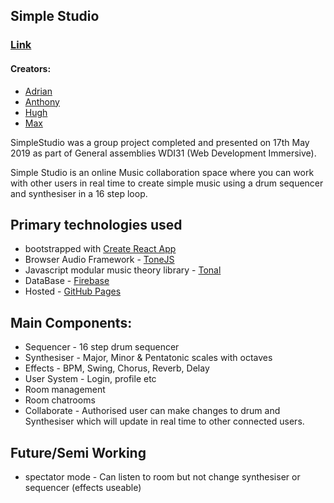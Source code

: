 ## Simple Studio
### [Link](https://firemugen.github.io/SimpleStudio/#/)


#### Creators:
- [Adrian](https://github.com/nivvyart)
- [Anthony](https://github.com/AnthonyGDoueihi)
- [Hugh](https://github.com/hluscombe)
- [Max](https://github.com/FireMugen)

SimpleStudio was a group project completed and presented on 17th May 2019 as part of General assemblies WDI31 (Web Development Immersive).

Simple Studio is an online Music collaboration space where you can work with other users in real time to create simple music using a drum sequencer and synthesiser in a 16 step loop.


## Primary technologies used
- bootstrapped with [Create React App](https://github.com/facebook/create-react-app)
- Browser Audio Framework - [ToneJS](https://tonejs.github.io/)
- Javascript modular music theory library - [Tonal](https://github.com/danigb/tonal)
- DataBase - [Firebase](https://firebase.google.com/)
- Hosted - [GitHub Pages](https://pages.github.com/)

## Main Components:
- Sequencer - 16 step drum sequencer
- Synthesiser - Major, Minor & Pentatonic scales with octaves
- Effects - BPM, Swing, Chorus, Reverb, Delay
- User System - Login, profile etc
- Room management
- Room chatrooms
- Collaborate - Authorised user can make changes to drum and Synthesiser which will update in real time to other connected users.





## Future/Semi Working
- spectator mode - Can listen to room but not change synthesiser or sequencer (effects useable)
